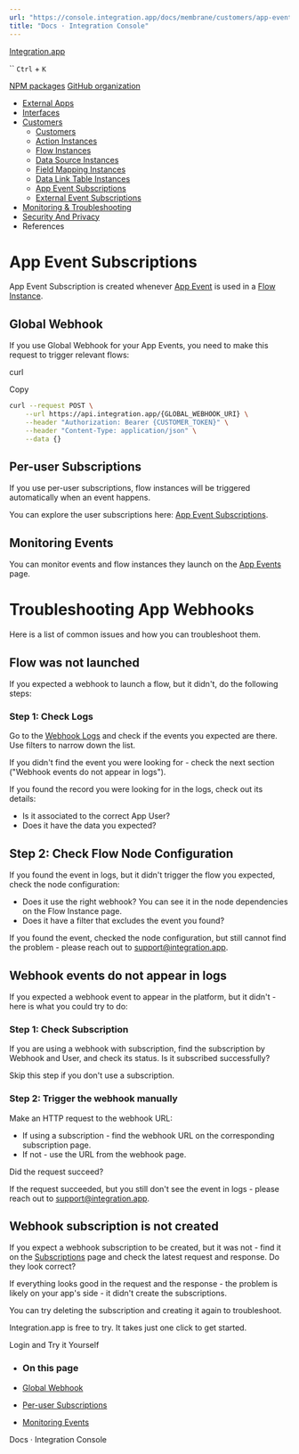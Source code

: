 ```yaml
---
url: "https://console.integration.app/docs/membrane/customers/app-event-subscriptions"
title: "Docs · Integration Console"
---
```


[Integration.app](https://integration.app/)

`` `Ctrl` + `K`

[NPM packages](https://www.npmjs.com/~integration.app) [GitHub organization](https://github.com/integration-app)

- [External Apps](https://console.integration.app/docs/membrane/apps)
- [Interfaces](https://console.integration.app/docs/membrane/interfaces)
- [Customers](https://console.integration.app/docs/membrane/customers)
  - [Customers](https://console.integration.app/docs/membrane/customers/customers)
  - [Action Instances](https://console.integration.app/docs/membrane/customers/action-instances)
  - [Flow Instances](https://console.integration.app/docs/membrane/customers/flow-instances)
  - [Data Source Instances](https://console.integration.app/docs/membrane/customers/data-source-instances)
  - [Field Mapping Instances](https://console.integration.app/docs/membrane/customers/field-mapping-instances)
  - [Data Link Table Instances](https://console.integration.app/docs/membrane/customers/data-link-table-instances)
  - [App Event Subscriptions](https://console.integration.app/docs/membrane/customers/app-event-subscriptions)
  - [External Event Subscriptions](https://console.integration.app/docs/membrane/customers/external-event-subscriptions)
- [Monitoring & Troubleshooting](https://console.integration.app/docs/membrane/monitoring)
- [Security And Privacy](https://console.integration.app/docs/membrane/security-and-privacy)
- References

# App Event Subscriptions

App Event Subscription is created whenever [App Event](https://console.integration.app/docs/membrane/interfaces/internal-events)
is used in a [Flow Instance](https://console.integration.app/docs/membrane/customers/flow-instances).

## Global Webhook

If you use Global Webhook for your App Events, you need to make this request to trigger relevant flows:

curl

Copy

```bash
curl --request POST \
	--url https://api.integration.app/{GLOBAL_WEBHOOK_URI} \
	--header "Authorization: Bearer {CUSTOMER_TOKEN}" \
	--header "Content-Type: application/json" \
	--data {}
```

## Per-user Subscriptions

If you use per-user subscriptions, flow instances will be triggered automatically when an event happens.

You can explore the user subscriptions here: [App Event Subscriptions](https://console.integration.app/w/0/deployments/app-event-subscriptions).

## Monitoring Events

You can monitor events and flow instances they launch on the [App Events](https://console.integration.app/w/0/activity/app-events) page.

# Troubleshooting App Webhooks

Here is a list of common issues and how you can troubleshoot them.

## Flow was not launched

If you expected a webhook to launch a flow, but it didn't, do the following steps:

### Step 1: Check Logs

Go to the [Webhook Logs](https://console.integration.app/w/0/activity/app-events) and check if the events you expected are there.
Use filters to narrow down the list.

If you didn't find the event you were looking for - check the next section ("Webhook events do not appear in logs").

If you found the record you were looking for in the logs, check out its details:

- Is it associated to the correct App User?
- Does it have the data you expected?

## Step 2: Check Flow Node Configuration

If you found the event in logs, but it didn't trigger the flow you expected, check the node configuration:

- Does it use the right webhook? You can see it in the node dependencies on the Flow Instance page.
- Does it have a filter that excludes the event you found?

If you found the event, checked the node configuration, but still cannot find the problem - please reach out to support@integration.app.

## Webhook events do not appear in logs

If you expected a webhook event to appear in the platform, but it didn't - here is what you could try to do:

### Step 1: Check Subscription

If you are using a webhook with subscription, find the subscription by Webhook and User, and check its status.
Is it subscribed successfully?

Skip this step if you don't use a subscription.

### Step 2: Trigger the webhook manually

Make an HTTP request to the webhook URL:

- If using a subscription - find the webhook URL on the corresponding subscription page.
- If not - use the URL from the webhook page.

Did the request succeed?

If the request succeeded, but you still don't see the event in logs - please reach out to support@integration.app.

## Webhook subscription is not created

If you expect a webhook subscription to be created, but it was not - find it on the [Subscriptions](https://console.integration.app/w/0/deployments/app-event-subscriptions) page
and check the latest request and response. Do they look correct?

If everything looks good in the request and the response - the problem is likely on your app's side - it didn't create the subscriptions.

You can try deleting the subscription and creating it again to troubleshoot.

Integration.app is free to try. It takes just one click to get started.

Login and Try it Yourself

- ### On this page

- [Global Webhook](https://console.integration.app/docs/membrane/customers/app-event-subscriptions#global-webhook)
- [Per-user Subscriptions](https://console.integration.app/docs/membrane/customers/app-event-subscriptions#per-user-subscriptions)
- [Monitoring Events](https://console.integration.app/docs/membrane/customers/app-event-subscriptions#monitoring-events)

Docs · Integration Console